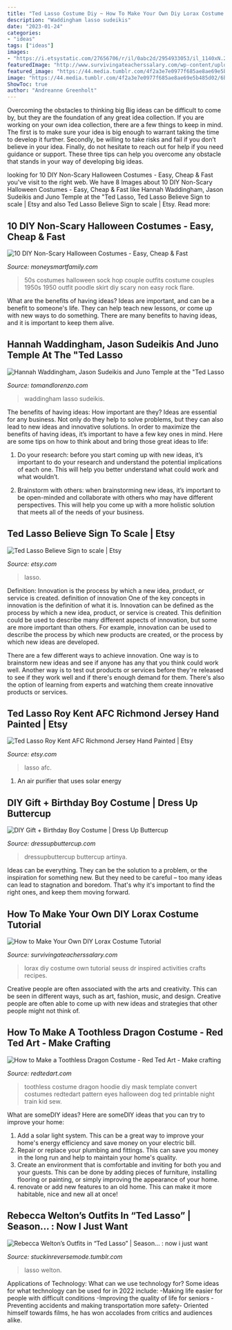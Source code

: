 ```yaml
---
title: "Ted Lasso Costume Diy ~ How To Make Your Own Diy Lorax Costume Tutorial"
description: "Waddingham lasso sudeikis"
date: "2023-01-24"
categories:
- "ideas"
tags: ["ideas"]
images:
- "https://i.etsystatic.com/27656706/r/il/0abc2d/2954933053/il_1140xN.2954933053_rnyy.jpg"
featuredImage: "http://www.survivingateacherssalary.com/wp-content/uploads/2018/02/How-to-Make-Your-Own-DIY-Lorax-Costume-Tutorial-683x1024.jpg"
featured_image: "https://44.media.tumblr.com/4f2a3e7e0977f685ae8ae69e5b485d02/6bfa7ed169529122-8a/s400x600_f1/d6ffd5f8451c4c8fc118a7d4a388027679db2a1a.gifv"
image: "https://44.media.tumblr.com/4f2a3e7e0977f685ae8ae69e5b485d02/6bfa7ed169529122-8a/s400x600_f1/d6ffd5f8451c4c8fc118a7d4a388027679db2a1a.gifv"
ShowToc: true
author: "Andreanne Greenholt"
---
```



Overcoming the obstacles to thinking big
Big ideas can be difficult to come by, but they are the foundation of any great idea collection. If you are working on your own idea collection, there are a few things to keep in mind. The first is to make sure your idea is big enough to warrant taking the time to develop it further. Secondly, be willing to take risks and fail if you don’t believe in your idea. Finally, do not hesitate to reach out for help if you need guidance or support. These three tips can help you overcome any obstacle that stands in your way of developing big ideas.

	

		
looking for 10 DIY Non-Scary Halloween Costumes - Easy, Cheap &amp; Fast you've visit to the right web. We have 8 Images about 10 DIY Non-Scary Halloween Costumes - Easy, Cheap &amp; Fast like Hannah Waddingham, Jason Sudeikis and Juno Temple at the &quot;Ted Lasso, Ted Lasso Believe Sign to scale | Etsy and also Ted Lasso Believe Sign to scale | Etsy. Read more:
		
    
## 10 DIY Non-Scary Halloween Costumes - Easy, Cheap &amp; Fast

<img loading=lazy src="https://moneysmartfamily.com/wp-content/uploads/50s-Sock-Hop-Poodle-Skirt-Greaser.jpg" onerror="this.onerror=null;this.src='https://tse1.mm.bing.net/th?id=OIP.QjjDlgWj-jVO4myeZxrUZwAAAA&amp;pid=15.1';" alt="10 DIY Non-Scary Halloween Costumes - Easy, Cheap &amp; Fast">

_Source: moneysmartfamily.com_

>50s costumes halloween sock hop couple outfits costume couples 1950s 1950 outfit poodle skirt diy scary non easy rock flare. 

	

What are the benefits of having ideas?
Ideas are important, and can be a benefit to someone's life. They can help teach new lessons, or come up with new ways to do something. There are many benefits to having ideas, and it is important to keep them alive.

    
## Hannah Waddingham, Jason Sudeikis And Juno Temple At The &quot;Ted Lasso

<img loading=lazy src="https://tomandlorenzo.com/wp-content/uploads/2021/07/Hannah-Waddingham-Jason-Sudeikis-Juno-Temple-Ted-Lasso-Season-2-Premiere-Red-Carpet-Fashion-Tom-Lorenzo-Site-5.jpg" onerror="this.onerror=null;this.src='https://tse3.mm.bing.net/th?id=OIP.CZ0bWQD6qqJ7evkzdIOiOQHaLH&amp;pid=15.1';" alt="Hannah Waddingham, Jason Sudeikis and Juno Temple at the &quot;Ted Lasso">

_Source: tomandlorenzo.com_

>waddingham lasso sudeikis. 

	

The benefits of having ideas: How important are they?
Ideas are essential for any business. Not only do they help to solve problems, but they can also lead to new ideas and innovative solutions. In order to maximize the benefits of having ideas, it’s important to have a few key ones in mind. Here are some tips on how to think about and bring those great ideas to life:
1. Do your research: before you start coming up with new ideas, it’s important to do your research and understand the potential implications of each one. This will help you better understand what could work and what wouldn’t.

2. Brainstorm with others: when brainstorming new ideas, it’s important to be open-minded and collaborate with others who may have different perspectives. This will help you come up with a more holistic solution that meets all of the needs of your business.

    
## Ted Lasso Believe Sign To Scale | Etsy

<img loading=lazy src="https://i.etsystatic.com/31189614/r/il/117310/3281703631/il_fullxfull.3281703631_5qtt.jpg" onerror="this.onerror=null;this.src='https://tse1.mm.bing.net/th?id=OIP.NVqlSyFpgqI3_da15F5JAAHaFj&amp;pid=15.1';" alt="Ted Lasso Believe Sign to scale | Etsy">

_Source: etsy.com_

>lasso. 

	

Definition: Innovation is the process by which a new idea, product, or service is created.
definition of innovation
One of the key concepts in innovation is the definition of what it is. Innovation can be defined as the process by which a new idea, product, or service is created. This definition could be used to describe many different aspects of innovation, but some are more important than others. For example, innovation can be used to describe the process by which new products are created, or the process by which new ideas are developed.

There are a few different ways to achieve innovation. One way is to brainstorm new ideas and see if anyone has any that you think could work well. Another way is to test out products or services before they're released to see if they work well and if there's enough demand for them. There's also the option of learning from experts and watching them create innovative products or services.

    
## Ted Lasso Roy Kent AFC Richmond Jersey Hand Painted | Etsy

<img loading=lazy src="https://i.etsystatic.com/27656706/r/il/0abc2d/2954933053/il_1140xN.2954933053_rnyy.jpg" onerror="this.onerror=null;this.src='https://tse3.mm.bing.net/th?id=OIP.pmMwQfgcyNc5MnXLZI2QCQHaHa&amp;pid=15.1';" alt="Ted Lasso Roy Kent AFC Richmond Jersey Hand Painted | Etsy">

_Source: etsy.com_

>lasso afc. 

	

1. An air purifier that uses solar energy 

    
## DIY Gift + Birthday Boy Costume | Dress Up Buttercup

<img loading=lazy src="https://dressupbuttercup.com/wp-content/uploads/2017/10/Dress-Up-Buttercup-5-of-15.jpg" onerror="this.onerror=null;this.src='https://tse4.mm.bing.net/th?id=OIP.itEwPTLj21pASLA3FosIUwHaLI&amp;pid=15.1';" alt="DIY Gift + Birthday Boy Costume | Dress Up Buttercup">

_Source: dressupbuttercup.com_

>dressupbuttercup buttercup artinya. 

	

Ideas can be everything. They can be the solution to a problem, or the inspiration for something new. But they need to be careful – too many ideas can lead to stagnation and boredom. That's why it's important to find the right ones, and keep them moving forward.

    
## How To Make Your Own DIY Lorax Costume Tutorial

<img loading=lazy src="http://www.survivingateacherssalary.com/wp-content/uploads/2018/02/How-to-Make-Your-Own-DIY-Lorax-Costume-Tutorial-683x1024.jpg" onerror="this.onerror=null;this.src='https://tse2.mm.bing.net/th?id=OIP.GVJyRAAPIdS3XM13CWn_HwHaLG&amp;pid=15.1';" alt="How to Make Your Own DIY Lorax Costume Tutorial">

_Source: survivingateacherssalary.com_

>lorax diy costume own tutorial seuss dr inspired activities crafts recipes. 

	

Creative people are often associated with the arts and creativity. This can be seen in different ways, such as art, fashion, music, and design. Creative people are often able to come up with new ideas and strategies that other people might not think of.

    
## How To Make A Toothless Dragon Costume - Red Ted Art - Make Crafting

<img loading=lazy src="https://www.redtedart.com/wp-content/uploads/2015/03/Toothless-DIY-Costume-convert-a-hoodie.jpg" onerror="this.onerror=null;this.src='https://tse3.mm.bing.net/th?id=OIP.yqsIxYjn2PF9--2SQTyhewHaEL&amp;pid=15.1';" alt="How to Make a Toothless Dragon Costume - Red Ted Art - Make crafting">

_Source: redtedart.com_

>toothless costume dragon hoodie diy mask template convert costumes redtedart pattern eyes halloween dog ted printable night train kid sew. 

	

What are someDIY ideas?
Here are someDIY ideas that you can try to improve your home:
1. Add a solar light system. This can be a great way to improve your home's energy efficiency and save money on your electric bill.
2. Repair or replace your plumbing and fittings. This can save you money in the long run and help to maintain your home's quality.
3. Create an environment that is comfortable and inviting for both you and your guests. This can be done by adding pieces of furniture, installing flooring or painting, or simply improving the appearance of your home.
4. renovate or add new features to an old home. This can make it more habitable, nice and new all at once!

    
## Rebecca Welton’s Outfits In “Ted Lasso” | Season... : Now I Just Want

<img loading=lazy src="https://44.media.tumblr.com/4f2a3e7e0977f685ae8ae69e5b485d02/6bfa7ed169529122-8a/s400x600_f1/d6ffd5f8451c4c8fc118a7d4a388027679db2a1a.gifv" onerror="this.onerror=null;this.src='https://tse4.mm.bing.net/th?id=OIP._IcRE6egbeh7C1jpITf7FAAAAA&amp;pid=15.1';" alt="Rebecca Welton’s Outfits in “Ted Lasso” | Season... : now i just want">

_Source: stuckinreversemode.tumblr.com_

>lasso welton. 

	

Applications of Technology: What can we use technology for?
Some ideas for what technology can be used for in 2022 include: 
-Making life easier for people with difficult conditions 
-Improving the quality of life for seniors 
-Preventing accidents and making transportation more safety- Oriented himself towards films, he has won accolades from critics and audiences alike.

